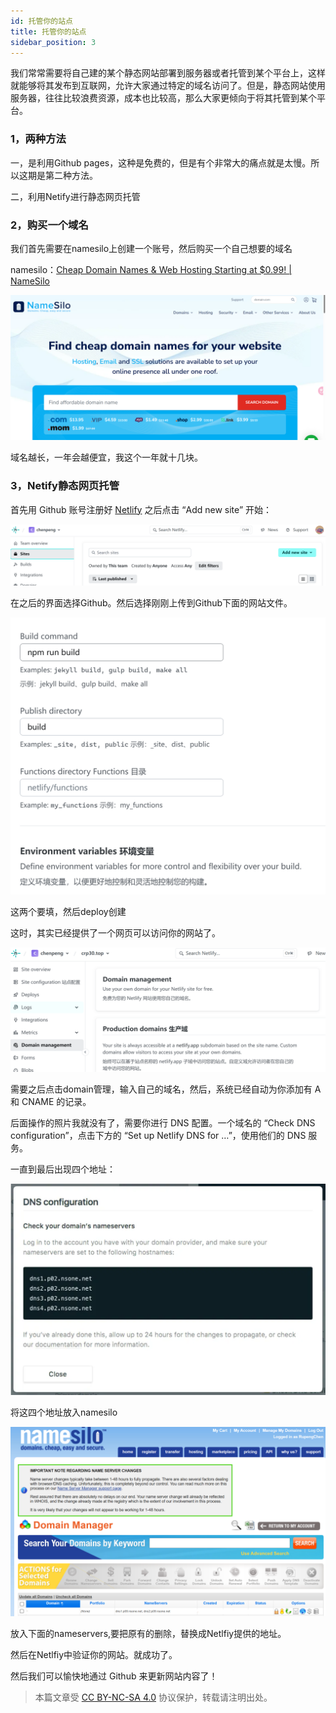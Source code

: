 ```yaml
---
id: 托管你的站点
title: 托管你的站点
sidebar_position: 3
---
```


我们常常需要将自己建的某个静态网站部署到服务器或者托管到某个平台上，这样就能够将其发布到互联网，允许大家通过特定的域名访问了。但是，静态网站使用服务器，往往比较浪费资源，成本也比较高，那么大家更倾向于将其托管到某个平台。

### 1，两种方法

一，是利用Github pages，这种是免费的，但是有个非常大的痛点就是太慢。所以这期是第二种方法。

二，利用Netify进行静态网页托管


### 2，购买一个域名

我们首先需要在namesilo上创建一个账号，然后购买一个自己想要的域名

namesilo：[Cheap Domain Names & Web Hosting Starting at $0.99! | NameSilo](https://www.namesilo.com/)

![ ](.\img\7.png)

域名越长，一年会越便宜，我这个一年就十几块。


### 3，Netify静态网页托管

首先用 Github 账号注册好 [Netlify](https://app.netlify.com/) 之后点击 “Add new site” 开始：

![ ](.\img\8.png)

在之后的界面选择Github。然后选择刚刚上传到Github下面的网站文件。


![ ](.\img\9.png)

这两个要填，然后deploy创建

这时，其实已经提供了一个网页可以访问你的网站了。

![ ](.\img\10.png)

需要之后点击domain管理，输入自己的域名，然后，系统已经自动为你添加有 A 和 CNAME 的记录。

后面操作的照片我就没有了，需要你进行 DNS 配置。一个域名的 “Check DNS configuration”，点击下方的 “Set up Netlify DNS for …”，使用他们的 DNS 服务。

一直到最后出现四个地址：

![ ](.\img\11.png)

将这四个地址放入namesilo

![ ](.\img\\12.png)

放入下面的nameservers,要把原有的删除，替换成Netlfiy提供的地址。

然后在Netlfiy中验证你的网站。就成功了。



然后我们可以愉快地通过 Github 来更新网站内容了！

> 本篇文章受 [CC BY-NC-SA 4.0](https://creativecommons.org/licenses/by/4.0/deed.zh) 协议保护，转载请注明出处。